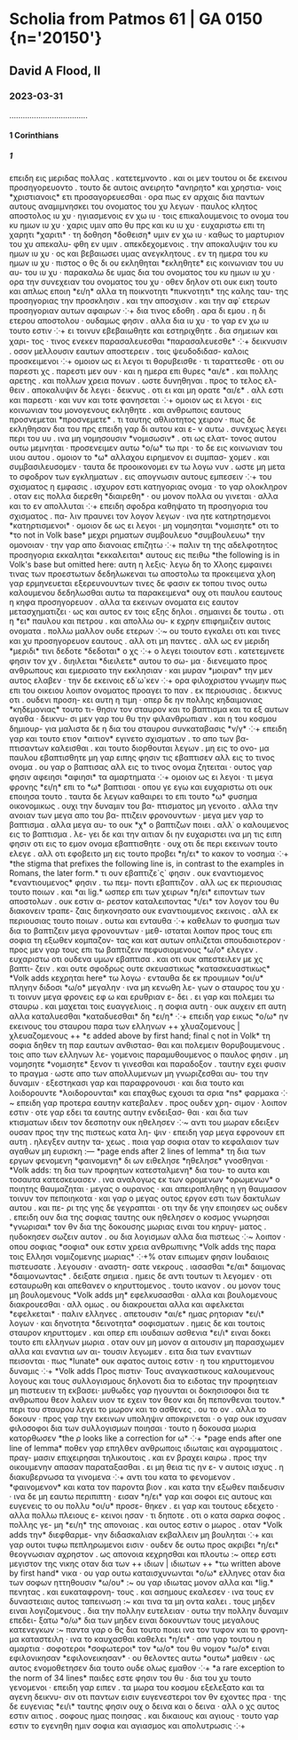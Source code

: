 # Scholia from Patmos 61 | GA 0150 {n='20150'}
## David A Flood, II
### 2023-03-31
...................................
#### 1 Corinthians
##### 1

<pb n="8v"/>

<v n="1–2/α">
    <lb n=2/> επειδη εις μεριδας πολλας . κατετεμνοντο . και οι μεν τουτου οι δε 
    <lb n=3/> εκεινου προσηγορευοντο . τουτο δε αυτοις ανειρητο *ανηρητο* και χρηστια-
    <lb n=4/>νοις *χριστιανοις* ετι προσαγορευεσθαι · ορα πως εν αρχαις δια παντων αυτους 
    <lb n=5/> αναμιμνησκει του ονοματος του χυ λεγων · παυλος κλητος αποστολος ιυ χυ · 
    <lb n=6/> ηγιασμενοις εν χω ιυ · τοις επικαλουμενοις το ονομα του κυ ημων
    <lb n=7/> ιυ χυ · χαρις υμιν απο θυ πρς και κυ ιυ χυ · ευχαριστω επι τη χαρητι *χαριτι* · 
    <lb n=8/> τη δοθηση *δοθειση* υμιν εν χω ιυ · καθως το μαρτυριον του χυ απεκαλυ-
    <lb n=9/>φθη εν υμιν . απεκδεχομενοις . την αποκαλυψιν του κυ ημων 
    <lb n=10/> ιυ χυ · ος και βεβαιωσει υμας ανεγκλητους . εν τη ημερα του κυ 
    <lb n=11/> ημων ιυ χυ · πιστος ο θς δι ου εκληθηται *εκληθητε* εις κοινωνιαν του υυ αυ-
    <lb n=12/>του ιυ χυ · παρακαλω δε υμας δια του ονοματος του κυ ημων ιυ χυ · 
    <lb n=13/> ορα την συνεχειαν του ονοματος του χυ · οθεν δηλον οτι ουκ 
    <lb n=14/> εικη τουτο και απλως εποιη *ει/η* αλλα τη ποικνοτητι *πυκνοτητι* της καλης ταυ-
    <lb n=15/>της προσηγοριας την προσκλησιν . και την αποσχισιν . και 
    <lb n=16/> την αφ᾽ ετερων προσηγοριαν αυτων αφαιρων ⁘+
</v>

<v n="4–5/β">
    <lb n=19/> δια τινος εδοθη . αρα δι εμου . η δι ετερου αποστολου · ουδαμως 
    <lb n=20/> φησιν . αλλα δια ιυ χυ · το γαρ εν χω ιυ τουτο εστιν ⁘+
</v>

<v n="6/γ">
    <lb n=22/> ει τοινυν εβεβαιωθητε και εστηριχθητε . δια σημειων και χαρι-
    <lb n=23/>τος · τινος ενεκεν παρασαλευεσθαι *παρασαλευεσθε* ⁘+
</v>

<v n="7/δ">
    <lb n=25/> δεικνυσιν . οσον μελλουσιν εαυτων αποστερειν . τοις ψευδοδιδασ-
    <lb n=26/>καλοις προσκειμενοι ⁘+
</v>

<v n="7–8/ε">
    <lb n=30/> ομοιον ως ει λεγοι τι θορυβεισθε · τι ταραττεσθε · οτι ου παρεστι 
    <lb n=31/> χς . παρεστι μεν ουν · και η ημερα επι θυρες *αι/ε* . και πολλης αρετης . 
    <lb n=32/> και πολλων χρεια πονων . ωστε δυνηθηναι . προς το τελος ελ-
    <lb n=33/>θειν . αποκαλυψιν δε λεγει · δεικνυς . οτι ει και μη ορατε *αι/ε* . αλλ εστι και
    <lb n=34/> παρεστι · και νυν και τοτε φανησεται ⁘+
</v>

<pb n="9r"/>

<v n="9–10/ϛ">
    <lb n=4/> ομοιον ως ει λεγοι · εις κοινωνιαν του μονογενους εκληθητε . και
    <lb n=5/> ανθρωποις εαυτους προσνεμεται *προσνεμετε* . τι ταυτης αθλιοτητος 
    <lb n=6/> χειρον · πως δε εκληθησαν δια του πρς επειδη γαρ δι αυτου και ε-
    <lb n=7/>ν αυτω . συνεχως λεγει περι του υυ . ινα μη νομησουσιν *νομισωσιν* . οτι ως ελατ-
    <lb n=8/>τονος αυτου ουτω μεμνηται · προσενειμεν αυτω *ο/ω* τω πρι · το δε εις 
    <lb n=9/> κοινωνιαν του υιου αυτου . ομοιον το *ω* αλλαχου ειρημενον ει συμπασ-
    <lb n=10/>χομεν . και συμβασιλευσομεν · ταυτα δε προοικονομει εν τω λογω νυν . 
    <lb n=11/> ωστε μη μετα το σφοδρον των εγκληματων . εις απογνωσιν αυτους εμπεσειν ⁘+
</v>

<v n="10/ζ">
    <lb n=13/> του σχισματος η εμφασις . ισχυρον εστι κατηγοριας ονομα · το 
    <lb n=14/> γαρ ολοκληρον . οταν εις πολλα διερεθη *διαιρεθη* · ου μονον πολλα ου γινεται · 
    <lb n=15/> αλλα και το εν απολλυται ⁘+
</v>

<v n="10/η">
    <lb n=17/> επειδη σφοδρα καθηψατο τη προσηγορια του σχισματος . πα-
    <lb n=18/>λιν πραυνει τον λογον λεγων · ινα ητε κατηρτησμενοι *κατηρτισμενοι* · ομοιον δε 
    <lb n=19/> ως ει λεγοι · μη νομησηται *νομισητε* οτι το *το not in Volk base* μεχρι ρηματων συμβουλευο *συμβουλευω* 
    <lb n=20/> την ομονοιαν · την γαρ απο διανοιας επιζητω ⁘+
</v>

<v n="11–12/θ">
    <lb n=23/> παλιν τη της αδελφοτητος προσηγορια εκκαληται *εκκαλειται* αυτους εις πειθω 
    *the following is in Volk's base but omitted here: αυτη η λεξις· λεγω δη το Χλοης εμφαινει τινας των προεστωτων δεδηλωκεναι τω αποστολω τα προκειμενα χλοη γαρ ερμηνευεται εξερευνουντων τινες δε φασιν εκ τοπου τινος ουτω καλουμενου δεδηλωσθαι αυτω τα παρακειμενα*
</v>

<v n="12/ι">
    <lb n=25/> ουχ οτι παυλου εαυτους η κηφα προσηγορευον . αλλα τα εκεινων 
    <lb n=26/> ονοματα εις εαυτον μετασχηματιζει · ως και αυτος εν τοις εξης 
    <lb n=27/> δηλοι . σημαινει δε τουτω . οτι η *ει* παυλου και πετρου . και απολλω ου-
    <lb n=28/>κ εχρην επιφημιζειν αυτοις ονοματα . πολλω μαλλον ουδε ετερων ⁘~
</v>

<v n="12/ια">
    <lb n=30/> ου τουτο εγκαλει οτι και τινες και χυ προσηγορευον εαυτους . αλλ οτι 
    <lb n=31/> μη παντες . αλλ ως εν μεριδη *μεριδι* τινι δεδοτε *δεδοται* ο χς ⁘+
</v>

<v n="13/ιβ">
    <lb n=33/> ο λεγει τοιουτον εστι . κατετεμνετε φησιν τον χν . διηιλεται *διειλετε* αυτου το σω-
    <lb n=34/>μα · διενειματο προς ανθρωπους και εμερισατο την εκκλησιαν ·
    <pb n="9v"/>
    <lb n=1/> και μυραν *μοιραν* την μεν αυτος ελαβεν · την δε εκεινοις εδ`ω`κεν ⁘+ 
</v>

<v n="13/ιγ">
    <lb n=3/> ορα φιλοχριστου γνωμην πως επι του οικειου λοιπον ονοματος 
    <lb n=4/> προαγει το παν . εκ περιουσιας . δεικνυς οτι . ουδενι προση-
    <lb n=5/>κει αυτη η τιμη · οπερ δε ην πολλης κηδαιμονιας *κηδεμονιας* τουτο τι-
    <lb n=6/>θησιν τον σταυρον και το βαπτισμα και τα εξ αυτων αγαθα · δεικνυ-
    <lb n=7/>σι μεν γαρ του θυ την φιλανθρωπιαν . και η του κοσμου δημιουρ-
    <lb n=8/>για μαλιστα δε η δια του σταυρου συνκαταβασις *ν/γ* ⁘+
</v>

<v n="13/ιδ">
    <lb n=10/> επειδη γαρ και τουτο ετιον *αιτιον* εγινετο σχισματων . το απο των βα-
    <lb n=11/>πτισαντων καλεισθαι . και τουτο διορθουται λεγων . μη εις το ονο-
    <lb n=12/>μα παυλου εβαπτισθητε μη γαρ ειπης φησιν τις εβαπτισεν 
    <lb n=13/> αλλ εις το τινος ονομα . ου γαρ ο βαπτισας αλλ εις το τινος ονομα 
    <lb n=14/> ζητειται · ουτος γαρ φησιν αφειησι *αφιησι* τα αμαρτηματα ⁘+
</v>

<v n="14–16/ιε">
    <lb n=19/> oμοιον ως ει λεγοι · τι μεγα φρονης *ει/η* επι τo *ω* βαπτισαι · οπου γε εγω 
    <lb n=20/> και ευχαριστω οτι ουκ εποιησα τουτο . ταυτα δε λεγων καθαιρει 
    <lb n=21/> το επι τουτο *ω* φυσημα οικονομικως . ουχι την δυναμιν του βα-
    <lb n=22/>πτισματος μη γενοιτο . αλλα την ανοιαν των μεγα απο του βα-
    <lb n=23/>πτιζειν φρονουντων · μεγα μεν γαρ το βαπτισμα . αλλα μεγα αυ-
    <lb n=24/>το ουκ *χ* ο βαπτιζων ποιει . αλλ᾽ ο καλουμενος εις το βαπτισμα . λε-
    <lb n=25/>γει δε και την αιτιαν δι ην ευχαριστει ινα μη τις ειπη φησιν 
    <lb n=26/> οτι εις το εμον ονομα εβαπτισθητε · ουχ οτι δε περι εκεινων 
    <lb n=27/> τουτο ελεγε . αλλ οτι εφοβειτο μη εις τουτο προβει *η/ει* το κακον 
    <lb n=28/> το νοσημα ⁘+
</v>

<v n="17/ιϛ">
    *the stigma that prefixes the following line is, in contrast to the examples in Romans, the later form.*
    <lb n=30/> τι ουν εβαπτιζε`ς` φησιν . ουκ εναντιομενος *εναντιουμενος* φησιν . τω πεμ-
    <lb n=31/>ποντι εβαπτιζον . αλλ ως εκ περιουσιας τουτο ποιων . και *αι lig.*
    <lb n=32/> ωσπερ επι των χειρων *η/ει* ειποντων των αποστολων . ουκ εστιν α-
    <lb n=33/>ρεστον καταλειποντας *ι/ει* τον λογον του θυ διακονειν τραπε-
    <lb n=/>ζαις διηκονησατο ουκ εναντιουμενος εκεινοις . αλλ εκ 
    <pb n="10r"/> 
    <lb n=1/> περιουσιας τουτο ποιων . ουτω και ενταυθα ⁘+
</v>

<v n="17/ιζ">
    <lb n=3/> καθελων το φυσημα των δια το βαπτιζειν μεγα φρονουντων · μεθ-
    <lb n=4/>ισταται λοιπον προς τους επι σοφια τη εξωθεν κομπαζον-
    <lb n=5/>τας και κατ αυτων οπλιζεται σπουδαιοτερον · προς μεν γαρ 
    <lb n=6/> τους επι τω βαπτιζειν πεφυσιομενους *ω/ο* ελεγεν . ευχαριστω οτι 
    <lb n=7/> ουδενα υμων εβαπτισα . και οτι ουκ απεστειλεν με χς βαπτι-
    <lb n=8/>ζειν . και ουτε σφοδρως ουτε σκευαστικως *κατασκευαστικως* *Volk adds κεχρηται here* τω λογω · ενταυθα 
    <lb n=9/> δε εκ προυμιων *οι/υ* πληγην διδοσι *ω/ο* μεγαλην · ινα μη κενωθη λε-
    <lb n=10/>γων ο σταυρος του χυ · τι τοινυν μεγα φρονεις εφ ω και ερυθριαν ε-
    <lb n=11/>δει . ει γαρ και πολεμει τω σταυρω . και μαχεται τοις ευαγγελιοις . η 
    <lb n=12/> σοφια αυτη · ουκ αυχειν επ αυτη αλλα καταλυεσθαι *καταδυεσθαι* δη *ει/η* ⁘+
</v>

<v n="18/ιη">
    <lb n=15/> επειδη γαρ εικως *ο/ω* ην εκεινους του σταυρου παρα των ελληνων 
    <lb n=16/> ++ χλυαζομενους | χλευαζομενους ++ *ε added above by first hand; final ς not in Volk* τη σοφια δηθεν τη παρ εαυτων ανθιστασ-
    <lb n=17/>θαι και πολεμειν θορυβουμενους . τοις απο των ελληνων λε-
    <lb n=18/>γομενοις παραμυθουμενος ο παυλος φησιν . μη νομησητε *νομισητε* 
    <lb n=19/> ξενον τι γινεσθαι και παραδοξον . ταυτην εχει φυσιν το 
    <lb n=20/> πραγμα · ωστε απο των απολλυμενων μη γνωριζεσθαι αυ-
    <lb n=21/>του την δυναμιν · εξεστηκασι γαρ και παραφρονουσι · και 
    <lb n=22/> δια τουτο και λοιδορουντε *λοιδορουνται* και επαχθως εχουσι τα σρια *ns* φαρμακα ⁘~
</v>

<v n="19–20/ιθ">
    <lb n=26/> επειδη γαρ προτερα εαυτην κατεβαλεν . προς ουδεν χρη-
    <lb n=27/>σιμον · λοιπον εστιν · οτε γαρ εδει τα εαυτης αυτην ενδειξασ-
    <lb n=28/>θαι · και δια των κτισματων ιδειν τον δεσποτην ουκ ηθελησεν ⁘~
</v>

<v n="20/κ">
    <lb n=30/> αντι του μωραν εδειξεν ουσαν προς την της πιστεως κατα λη-
    <lb n=31/>ψιν · επειδη γαρ μεγα εφρονουν επ αυτη . ηλεγξεν αυτην τα-
    <lb n=32/>χεως . ποια γαρ σοφια οταν το κεφαλαιον των αγαθων μη ευρισκη :—
    *page ends after 2 lines of lemma*
</v>

<pb n="10v"/>

<v n="21/κα">
    <lb n=2/> τη δια των εργων φενομενη *φαινομενη* δι ων ειθελησε *ηθελησε* γνοσθηναι · *Volk adds: τη δια των προφητων κατεσταλμενη* δια του-
    <lb n=3/>το αυτα και τοσαυτα κατεσκευασεν . ινα αναλογως εκ 
    <lb n=4/> των ορoμενων *ορωμενων* ο ποιητης θαυμαζηται · μεγας ο ουρανος · 
    <lb n=5/> και απειροπληθης η γη θαυμασον τοινυν τον πεποιηκοτα · 
    <lb n=6/> και γαρ ο μεγας ουτος εργον εστι των δακτυλων αυτου . και πε-
    <lb n=7/>ρι της γης δε γεγραπται · οτι την δε γην εποιησεν ως ουδεν . 
    <lb n=8/> επειδη ουν δια της σοφιας ταυτης ουκ ηθελησεν ο κοσμος 
    <lb n=9/> γνωρησαι *γνωρισαι* τον θν δια της δοκουσης μωριας ειναι του κηρυγ-
    <lb n=10/>ματος . ηυδοκησεν σωζειν αυτον . ου δια λογισμων αλλα δια πιστεως ⁘~ 
    <lb n=11/> λοιπον · οπου σοφιας *σοφια* ουκ εστιν χρεια ανθρωπινης *Volk adds της παρα τοις Ελλησι νομιζομενης μωριας* ⁘+%
</v>

<v n="22–24/κβ">
    <lb n=17/> οταν ειπωμεν φησιν Ιουδαιοις πιστευσατε . λεγουσιν · αναστη-
    <lb n=18/>σατε νεκρους . ιασασθαι *ε/αι* δαιμονας *δαιμονωντας* . δειξατε σημεια . ημεις 
    <lb n=19/> δε αντι τουτων τι λεγομεν · οτι εσταυρωθη και απεθανεν ο 
    <lb n=20/> κηρυττομενος . τουτο ικανον . ου μονον τους μη βουλομενους 
    <lb n=21/> *Volk adds μη* εφελκυσασθαι · αλλα και βουλομενους διακρουεσθαι · αλλ ομως . 
    <lb n=22/> ου διακρουεται αλλα και αφελκεται *εφελκεται* · παλιν ελληνες . απετουσιν *αι/ε* 
    <lb n=23/> ημας ρητοριαν *ει/ι* λογων · και δηνοτητα *δεινοτητα* σοφισματων . ημεις 
    <lb n=24/> δε και τουτοις σταυρον κηρυττομεν . και οπερ επι ιουδαιων 
    <lb n=25/> ασθενια *ει/ι* ειναι δοκει τουτο επι ελληνων μωρια . οταν ουν μη 
    <lb n=26/> μονον α αιτουσιν μη παρασχωμεν αλλα και εναντια ων αι-
    <lb n=27/>τουσιν λεγωμεν . ειτα δια των εναντιων πεισονται · πως *lunate*
    <lb n=28/> ουκ αφατος αυτοις εστιν · η του κηρυττομενου δυναμις ⁘+ 
    *Volk adds Προς πιστιν· Τους αναγκαστικους καλουμενους λογους και τους συλλογισμους δηλονοτι δια το ειδοτας την προφητειαν μη πιστευειν τη εκβασει· μυθωδες γαρ ηγουνται οι δοκησισοφοι δια τε ανθρωπου θεον λαλειν υιον τε εχειν τον θεον και δη πεπονθεναι τουτον.*
</v>

<v n="25/κγ">
    <lb n=30/> περι του σταυρου λεγει το μωρον και το ασθενες . ου το ον . αλλα το 
    <lb n=31/> δοκουν · προς γαρ την εκεινων υποληψιν αποκρινεται · ο 
    <lb n=32/> γαρ ουκ ισχυσαν φιλοσοφοι δια των συλλογισμων ποιησαι · 
    <lb n=33/> τουτο η δοκουσα μωρια κατoρθωσεν *the ρ looks like a correction for ω* ⁘+
    *page ends after one line of lemma*
</v>

<pb n="11r"/>

<v n="25/κδ">
    <lb n=1/> ποθεν γαρ επηλθεν ανθρωποις ιδιωταις και αγραμματοις . πραγ-
    <lb n=2/>μασιν επιχειρησαι τηλικουτοις . και εν βραχει καιρω . προς την 
    <lb n=3/> οικουμενην απασαν παραταξασθαι . ει μη θεια τις ην ε-
    <lb n=4/>ν αυτοις ισχυς . η διακυβερνωσα τα γινομενα ⁘+
</v>

<v n="26/κε">
    <lb n=7/> αντι του κατα το φενομενον . *φαινομενον* και κατα τον παροντα βιον . και 
    <lb n=8/> κατα την εξωθεν παιδευσιν · ινα δε μη εαυτω περιπιπτη · 
    <lb n=9/> εισαν *η/ει* γαρ και σοφοι εις αυτους και ευγενεις το ου πολλυ *οι/υ* προσε-
    <lb n=10/>θηκεν . ει γαρ και τουτους εδεχετο · αλλα πολλω πλειους ε-
    <lb n=11/>κεινοι ησαν · τι δηποτε . οτι ο κατα σαρκα σοφος . πολλης γε-
    <lb n=12/>μη *ει/η* της απονοιας . και ουτος εστιν ο μωρος . οταν *Volk adds την* διεφθαρμε-
    <lb n=13/>νην διδασκαλιαν εκβαλλειν μη βουληται ⁘+
</v>

<v n="26/κϛ">
    <lb n=15/> και γαρ ουτοι τυφω πεπληρωμενοι εισιν · ουδεν δε ουτω προς 
    <lb n=16/> ακριβει *η/ει* θεογνωσιαν αχρηστον . ως απονοια κεχρησθαι και πλουτω :~
</v>

<v n="27/κζ">
    <lb n=19/> οπερ εστι μεγιστον της νικης οταν δια των ++ ιδιων | ιδιωτων ++ *τω written above by first hand* νικα · ου 
    <lb n=20/> γαρ ουτω καταισχυνωνται *ο/ω* ελληνες οταν δια των σοφων ηττηθουσιν *ω/ου* :~
</v>

<v n="27–28/κη">
    <lb n=24/> ου γαρ ιδιωτας μονον αλλα και *lig.* πενητας . και ευκαταφρονη-
    <lb n=25/>τους . και ασημους εκαλεσεν · ινα τους εν δυναστειαις αυτος ταπεινωση :~
</v>

<v n="28/κθ">
    <lb n=27/> και τινα τα μη οντα καλει . τους μηδεν ειναι λογιζομενους . δια 
    <lb n=28/> την πολλην ευτελειαν · ουτω την πολλην δυναμιν επεδει-
    <lb n=29/>ξατω *ο/ω* δια των μηδεν ειναι δοκουντων τους μεγαλους κατενεγκων :~
</v>

<v n="29/λ">
    <lb n=31/> παντα γαρ ο θς δια τουτο ποιει ινα τον τυφον και το φρονη-
    <lb n=32/>μα καταστειλη · ινα το καυχασθαι καθελει *η/ει* · απο γαρ τουτου 
    <lb n=33/> η αμαρτια · σοφοτεροι *σοφωτεροι* τον *ω/ο* του θυ νομoν *ω/ο* ειναι εφιλονικησαν *εφιλονεικησαν* · 
    <lb n=34/> ου θελοντες αυτω *ουτω* μαθειν · ως αυτος ενομοθετησεν δια τουτο 
    <lb n=35/> ουδε ολως εμαθον ⁘+
    *a rare exception to the norm of 34 lines*
</v>

<pb n="11v"/>

<v n="30/λα">
    <lb n=3/> παιδες εστε φησιν του θυ · δια του χυ τουτο γενομενοι · επειδη γαρ 
    <lb n=4/> ειπεν . τα μωρα του κοσμου εξελεξατο και τα αγενη δεικνυ-
    <lb n=5/>σιν οτι παντων εισιν ευγενεστεροι τον θν εχοντες πρα · 
    <lb n=6/> της δε ευγενιας *ει/ι* ταυτης φησιν ουχ ο δεινα και ο δεινα · αλλ ο 
    <lb n=7/> χς αυτος εστιν αιτιος . σοφους ημας ποιησας . και δικαιους και 
    <lb n=8/> αγιους · τουτο γαρ εστιν το εγενηθη ημιν σοφια και αγιασμος 
    <lb n=9/> και απολυτρωσις ⁘+
</v>

#####
#### 